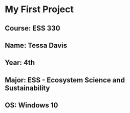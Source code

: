 # My First Project
## **Course**: ESS 330
## **Name**: Tessa Davis
## **Year**: 4th
## **Major**: ESS - Ecosystem Science and Sustainability
## **OS**: Windows 10